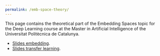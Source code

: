 ```yaml
---
permalink: /emb-space-theory/
---
```


This page contains the theoretical part of the Embedding Spaces topic for the Deep Learning course at the Master in Artificial Intelligence of the Universitat Politècnica de Catalunya. 

*  [Slides embedding](http://upc-mai-dl.github.io/files/2.1-Embeddings.pdf).
*  [Slides transfer learning](http://upc-mai-dl.github.io/files/2.1-Transfer_learning.pdf).


